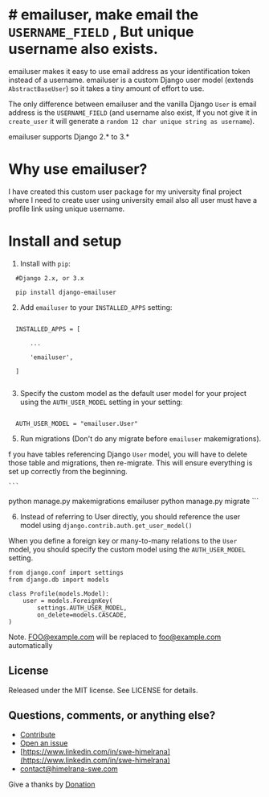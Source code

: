 # # emailuser, make email the `USERNAME_FIELD` , But unique username also exists.

emailuser makes it easy to use email address as your identification token instead of a username.
emailuser is a custom Django user model (extends  `AbstractBaseUser`) so it takes a tiny amount of effort to use.

The only difference between emailuser and the vanilla Django  `User`  is email address is the  `USERNAME_FIELD`  (and username also exist, If you not give it in `create_user` it will generate a `random 12 char unique string as username`).

emailuser supports Django 2.* to 3.*

# Why use emailuser?

I have created this custom user package for my university final project where I need to create user using university email also all user must have a profile link using unique username.

# Install and setup

 1. Install with `pip`:
  ```
    #Django 2.x, or 3.x

    pip install django-emailuser 
  ```
 2. Add `emailuser` to your `INSTALLED_APPS` setting:
 
  ```  
    
    INSTALLED_APPS = [

        ...

        'emailuser',

    ]
    
  ```
 3. Specify the custom model as the default user model for your project using the `AUTH_USER_MODEL` setting in your setting:
 
  ```
    
    AUTH_USER_MODEL = "emailuser.User"

  ```
 5. Run migrations (Don't do any migrate before `emailuser` makemigrations).
 
   f you have tables referencing Django  `User`  model, you will have to delete those table and migrations, then re-migrate. This will ensure everything is set up correctly from the beginning.
  
    ```
  python manage.py makemigrations emailuser
    python manage.py migrate
    ```
    
 6. Instead of referring to User directly, you should reference the user model using  `django.contrib.auth.get_user_model()`

  When you define a foreign key or many-to-many relations to the  `User`  model, you should specify the custom model using the  `AUTH_USER_MODEL`  setting.

  ```
  from django.conf import settings
  from django.db import models

  class Profile(models.Model):
      user = models.ForeignKey(
          settings.AUTH_USER_MODEL,
          on_delete=models.CASCADE,
  )
  ```
 Note. FOO@example.com will be replaced to foo@example.com automatically

 
## License

Released under the MIT license. See LICENSE for details.

## [](https://github.com/Swe-HimelRana/django-email-user#questions-comments-or-anything-else)Questions, comments, or anything else?
-   [Contribute](https://github.com/Swe-HimelRana/django-email-user/)
-   [Open an issue](https://github.com/Swe-HimelRana/django-email-user/issues)
-   [https://www.linkedin.com/in/swe-himelrana](https://www.linkedin.com/in/swe-himelrana)
-   [contact@himelrana-swe.com](mailto:contact@himelrana-swe.com)
 
 Give a thanks by [Donation](https://commerce.coinbase.com/checkout/c3eafb3c-65ba-40b5-b555-2037989de629)
 